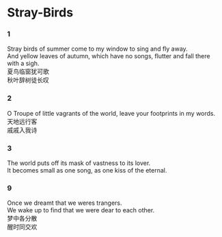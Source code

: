 # Stray-Birds

### 1
Stray birds of summer come to my window to sing and fly away. <br />And yellow leaves of autumn, which have no songs, flutter and fall there with a sigh. <br />夏鸟临窗犹可歌<br />秋叶辞树徒长叹

### 2
O Troupe of little vagrants of the world, leave your footprints in my words.<br />天地远行客<br />戚戚入我诗

### 3
The world puts off its mask of vastness to its lover.<br />It becomes small as one song, as one kiss of the eternal.

### 9
Once we dreamt that we weres trangers.<br />We wake up to find that we were dear to each other.<br />梦中各分散<br />醒时同交欢
